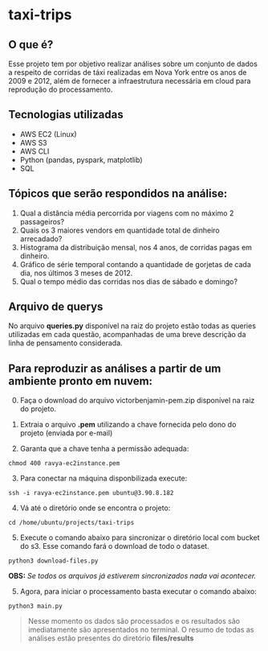 # taxi-trips

## O que é?

Esse projeto tem por objetivo realizar análises sobre um conjunto de dados a respeito de corridas de táxi realizadas em Nova York entre os anos de 2009 e 2012, além de fornecer a infraestrutura necessária em cloud para reprodução do processamento.

## Tecnologias utilizadas

- AWS EC2 (Linux)
- AWS S3
- AWS CLI
- Python (pandas, pyspark, matplotlib) 
- SQL


## Tópicos que serão respondidos na análise:

1. Qual a distância média percorrida por viagens com no máximo 2 passageiros?
2. Quais os 3 maiores vendors em quantidade total de dinheiro arrecadado?
3. Histograma da distribuição mensal, nos 4 anos, de corridas pagas em dinheiro.
4. Gráfico de série temporal contando a quantidade de gorjetas de cada dia, nos últimos 3 meses de 2012.
5. Qual o tempo médio das corridas nos dias de sábado e domingo?


## Arquivo de querys

No arquivo **queries.py** disponível na raiz do projeto estão todas as queries utilizadas em cada questão, acompanhadas de uma breve descrição da linha de pensamento considerada.

## Para reproduzir as análises a partir de um ambiente pronto em nuvem:

0. Faça o download do arquivo victorbenjamin-pem.zip disponível na raiz do projeto.

1. Extraia o arquivo **.pem** utilizando a chave fornecida pelo dono do projeto (enviada por e-mail)

2. Garanta que a chave tenha a permissão adequada:

`chmod 400 ravya-ec2instance.pem`

3. Para conectar na máquina disponbilizada execute:

`ssh -i ravya-ec2instance.pem ubuntu@3.90.8.182`

4. Vá até o diretório onde se encontra o projeto:

`cd /home/ubuntu/projects/taxi-trips`

5. Execute o comando abaixo para sincronizar o diretório local com bucket do s3.
Esse comando fará o download de todo o dataset.

`python3 download-files.py`

   **OBS:** *Se todos os arquivos já estiverem sincronizados nada vai acontecer.*
   
5. Agora, para iniciar o processamento basta executar o comando abaixo:

`python3 main.py`

> Nesse momento os dados são processados e os resultados são imediatamente são apresentados no terminal.
O resumo de todas as análises estão presentes do diretório **files/results**

